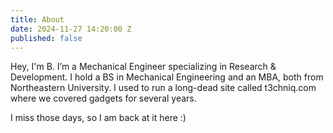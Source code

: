 ```yaml
---
title: About
date: 2024-11-27 14:20:00 Z
published: false
---
```


Hey, I'm B. I’m a Mechanical Engineer specializing in Research & Development. I hold a BS in Mechanical Engineering and an MBA, both from Northeastern University. 
I used to run a long-dead site called t3chniq.com where we covered gadgets for several years. 

I miss those days, so I am back at it here :) 